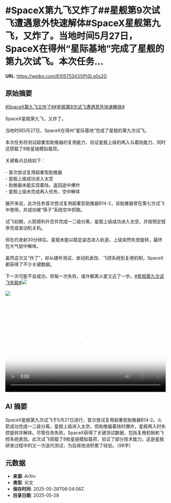 # #SpaceX第九飞又炸了##星舰第9次试飞遭遇意外快速解体#SpaceX星舰第九飞，又炸了。当地时间5月27日，SpaceX在得州“星际基地”完成了星舰的第九次试飞。本次任务...

**URL**: https://weibo.com/6105753431/PtSLg0s2G

## 原始摘要

<a href="https://m.weibo.cn/search?containerid=231522type%3D1%26t%3D10%26q%3D%23SpaceX%E7%AC%AC%E4%B9%9D%E9%A3%9E%E5%8F%88%E7%82%B8%E4%BA%86%23&amp;extparam=%23SpaceX%E7%AC%AC%E4%B9%9D%E9%A3%9E%E5%8F%88%E7%82%B8%E4%BA%86%23" data-hide=""><span class="surl-text">#SpaceX第九飞又炸了#</span></a><a href="https://m.weibo.cn/search?containerid=231522type%3D1%26t%3D10%26q%3D%23%E6%98%9F%E8%88%B0%E7%AC%AC9%E6%AC%A1%E8%AF%95%E9%A3%9E%E9%81%AD%E9%81%87%E6%84%8F%E5%A4%96%E5%BF%AB%E9%80%9F%E8%A7%A3%E4%BD%93%23&amp;extparam=%23%E6%98%9F%E8%88%B0%E7%AC%AC9%E6%AC%A1%E8%AF%95%E9%A3%9E%E9%81%AD%E9%81%87%E6%84%8F%E5%A4%96%E5%BF%AB%E9%80%9F%E8%A7%A3%E4%BD%93%23" data-hide=""><span class="surl-text">#星舰第9次试飞遭遇意外快速解体#</span></a><br><br>SpaceX星舰第九飞，又炸了。<br><br>当地时间5月27日，SpaceX在得州“星际基地”完成了星舰的第九次试飞。<br><br>本次任务将测试超重型助推器的复用能力、验证星舰上级的再入与着陆能力，同时还搭载了8枚星链模拟载荷。<br><br>关键看点总结如下：<br><br>- 首次尝试复用超重型助推器<br>- 星舰上级成功进入太空<br>- 助推器未能实现着陆，返回途中爆炸<br>- 星舰上级未完成再入任务，空中解体<br><br>展开来说，此次任务首次尝试复用超重型助推器B14-2，该助推器曾在第七次试飞中使用，并成功被“筷子”系统空中抓取。<br><br>试飞初期，火箭顺利升空并完成一二级分离，星舰上级成功进入太空，并按预定程序完成发动机关机。<br><br>但在约发射30分钟后，星舰未能以稳定姿态进入轨道，上级突然失控旋转，最终在大气层中解体。<br><br>虽然这次又“炸了”，却从硬件测试、发动机表现、飞控系统到复用机制，SpaceX都获得了不少关键数据。<br><br>下一次可能不会成功，但每一次失败，或许都离火星又近了一步。<a href="https://m.weibo.cn/search?containerid=231522type%3D1%26t%3D10%26q%3D%23%E6%98%9F%E8%88%B0%E7%AC%AC%E4%B9%9D%E6%AC%A1%E8%AF%95%E9%A3%9E%E5%A4%B1%E8%81%94%23&amp;extparam=%23%E6%98%9F%E8%88%B0%E7%AC%AC%E4%B9%9D%E6%AC%A1%E8%AF%95%E9%A3%9E%E5%A4%B1%E8%81%94%23" data-hide=""><span class="surl-text">#星舰第九次试飞失联#</span></a><img style="" src="https://tvax4.sinaimg.cn/large/006Fd7o3ly1i1uziuxcrij31hc0u042o.jpg" referrerpolicy="no-referrer"><br><br><img style="" src="https://tvax3.sinaimg.cn/large/006Fd7o3ly1i1uzitphwuj31hc0u0gml.jpg" referrerpolicy="no-referrer"><br><br><br clear="both"><div style="clear: both"></div><video controls="controls" poster="https://tvax1.sinaimg.cn/orj480/006Fd7o3ly1i1uziuj4rij31hc0u042o.jpg" style="width: 100%"><source src="https://f.video.weibocdn.com/o0/FYgnTDvelx08oAMh05KM01041200l3AE0E010.mp4?label=mp4_720p&amp;template=1280x720.25.0&amp;ori=0&amp;ps=1CwnkDw1GXwCQx&amp;Expires=1748415757&amp;ssig=4nerJYHuxg&amp;KID=unistore,video"><source src="https://f.video.weibocdn.com/o0/mdLIdWWMlx08oAMfVvAY01041200aFDw0E010.mp4?label=mp4_hd&amp;template=852x480.25.0&amp;ori=0&amp;ps=1CwnkDw1GXwCQx&amp;Expires=1748415757&amp;ssig=R6JTUja4sS&amp;KID=unistore,video"><source src="https://f.video.weibocdn.com/o0/ZREDoprslx08oAMfqFfW010412006pWH0E010.mp4?label=mp4_ld&amp;template=640x360.25.0&amp;ori=0&amp;ps=1CwnkDw1GXwCQx&amp;Expires=1748415757&amp;ssig=diWX76Qdvk&amp;KID=unistore,video"><p>视频无法显示，请前往<a href="https://video.weibo.com/show?fid=1034%3A5171219780272200" target="_blank" rel="noopener noreferrer">微博视频</a>观看。</p></video>

## AI 摘要

SpaceX星舰第九次试飞于5月27日进行，首次尝试复用超重型助推器B14-2。火箭成功完成一二级分离，星舰上级进入太空，但助推器着陆时爆炸，星舰再入时失控旋转并解体。尽管任务失败，SpaceX获得了关键测试数据，包括复用机制和飞控系统表现。此次试飞搭载了8枚星链模拟载荷，验证了部分技术能力。这是星舰研发过程中的又一次迭代测试，为后续改进积累了经验。（99字）

## 元数据

- **来源**: ArXiv
- **类型**: 论文
- **保存时间**: 2025-05-28T06:04:06Z
- **目录日期**: 2025-05-28

